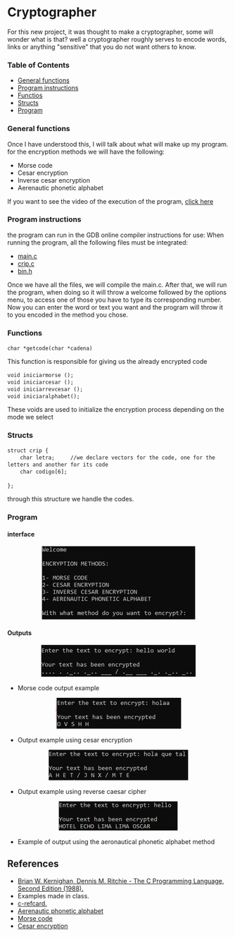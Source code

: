 # Cryptographer

For this new project, it was thought to make a cryptographer, some will wonder what is that?
well a cryptographer roughly serves to encode words, links or anything "sensitive" 
that you do not want others to know.

### Table of Contents
* [General functions](#General-functions)
* [Program instructions](#program-instructions)
* [Functios](#Functions)
* [Structs](#Structs)
* [Program](#Program)
<!-- * [License](#license) -->

### General functions
Once I have understood this, I will talk about what will make up my program.
for the encryption methods we will have the following:

- Morse code
- Cesar encryption
- Inverse cesar encryption
- Aerenautic phonetic alphabet

If you want to see the video of the execution of the program, [click here](https://youtu.be/dxkfIs7pUQo)

### Program instructions
the program can run in the GDB online compiler
instructions for use:
When running the program, all the following files must be integrated:
* [main.c](https://github.com/farydcortes/C/blob/main/PIA/CRIP/criptografo_version_2.2.c)
* [crip.c](https://github.com/farydcortes/C/blob/main/PIA/CRIP/crip.h)
* [bin.h](https://github.com/farydcortes/C/blob/main/PIA/CRIP/bin.h)

Once we have all the files, we will compile the main.c.
After that, we will run the program, when doing so it will throw a welcome followed by the options menu, to access one of those you have to type its corresponding number.
Now you can enter the word or text you want and the program will throw it to you encoded in the method you chose.

### Functions
```
char *getcode(char *cadena)
```
This function is responsible for giving us the already encrypted code

```
void iniciarmorse ();
void iniciarcesar ();
void iniciarrevcesar ();
void iniciaralphabet();
```
These voids are used to initialize the encryption process depending on the mode we select

### Structs
```
struct crip {
	char letra;		//we declare vectors for the code, one for the letters and another for its code
	char codigo[6];
	 
};
```
through this structure we handle the codes.

### Program

#### interface

<p align="center">
<img src="https://github.com/farydcortes/C/blob/main/PIA/Interface.PNG">
</p>


#### Outputs

<p align="center">
<img src="https://github.com/farydcortes/C/blob/main/PIA/morse.PNG">
</p>

* Morse code output example



<p align="center">
<img src="https://github.com/farydcortes/C/blob/main/PIA/csr.PNG">
</p>

* Output example using cesar encryption



<p align="center">
<img src="https://github.com/farydcortes/C/blob/main/PIA/cesari.PNG">
</p>

* Output example using reverse caesar cipher



<p align="center">
<img src="https://github.com/farydcortes/C/blob/main/PIA/aph.PNG">
</p>

* Example of output using the aeronautical phonetic alphabet method


## References

* [Brian W. Kernighan, Dennis M. Ritchie - The C Programming Language, Second Edition (1988).](http://cslabcms.nju.edu.cn/problem_solving/images/c/cc/The_C_Programming_Language_%282nd_Edition_Ritchie_Kernighan%29.pdf)
* Examples made in class.
* [c-refcard.](https://users.ece.utexas.edu/~adnan/c-refcard.pdf)
* [Aerenautic phonetic alphabet](https://www.entornoturistico.com/alfabeto-aeronautico-2020/)
* [Morse code](https://www.ecured.cu/C%C3%B3digo_Morse)
* [Cesar encryption](https://www.ugr.es/~anillos/textos/pdf/2011/EXPO-1.Criptografia/02a04.htm)





